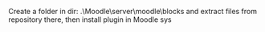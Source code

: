Create a folder in dir: .\Moodle\server\moodle\blocks
and extract files from repository there, then install plugin in Moodle sys
